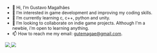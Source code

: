 - 👋 Hi, I’m Gustavo Magalhães
- 👀 I’m interested in game development and improving my coding skills.
- 🌱 I’m currently learning c, c++, python and unity.
- 💞️ I’m looking to collaborate on indie game projects. Although I'm a newbie, i'm open to learning anything.
- 📫 How to reach me my email: gutemagae@gmail.com.

<div>
  <a href = "github.com/Cybergutz">
  <img src = "https://github-readme-stats.vercel.app/api?username=CyberGutz&count_private=true&show_icons=true&theme=tokyonight"/>
  <img src = "https://github-readme-stats.vercel.app/api/top-langs/?username=CyberGutz&layout=compact&languagecount=8&theme=tokyonight"/>
</div>

